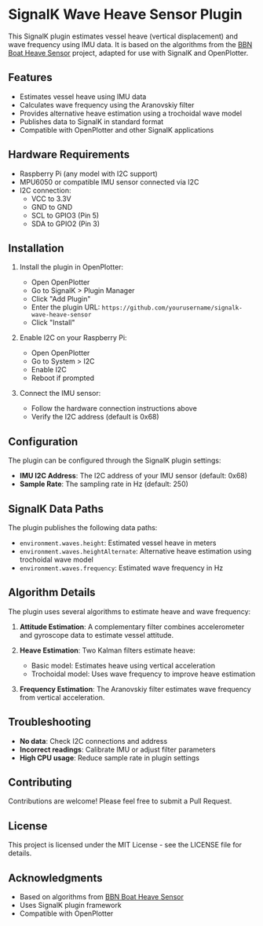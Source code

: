 # SignalK Wave Heave Sensor Plugin

This SignalK plugin estimates vessel heave (vertical displacement) and wave frequency using IMU data. It is based on the algorithms from the [BBN Boat Heave Sensor](https://github.com/bareboat-necessities/bbn-wave-period-esp32) project, adapted for use with SignalK and OpenPlotter.

## Features

- Estimates vessel heave using IMU data
- Calculates wave frequency using the Aranovskiy filter
- Provides alternative heave estimation using a trochoidal wave model
- Publishes data to SignalK in standard format
- Compatible with OpenPlotter and other SignalK applications

## Hardware Requirements

- Raspberry Pi (any model with I2C support)
- MPU6050 or compatible IMU sensor connected via I2C
- I2C connection:
  - VCC to 3.3V
  - GND to GND
  - SCL to GPIO3 (Pin 5)
  - SDA to GPIO2 (Pin 3)

## Installation

1. Install the plugin in OpenPlotter:
   - Open OpenPlotter
   - Go to SignalK > Plugin Manager
   - Click "Add Plugin"
   - Enter the plugin URL: `https://github.com/yourusername/signalk-wave-heave-sensor`
   - Click "Install"

2. Enable I2C on your Raspberry Pi:
   - Open OpenPlotter
   - Go to System > I2C
   - Enable I2C
   - Reboot if prompted

3. Connect the IMU sensor:
   - Follow the hardware connection instructions above
   - Verify the I2C address (default is 0x68)

## Configuration

The plugin can be configured through the SignalK plugin settings:

- **IMU I2C Address**: The I2C address of your IMU sensor (default: 0x68)
- **Sample Rate**: The sampling rate in Hz (default: 250)

## SignalK Data Paths

The plugin publishes the following data paths:

- `environment.waves.height`: Estimated vessel heave in meters
- `environment.waves.heightAlternate`: Alternative heave estimation using trochoidal wave model
- `environment.waves.frequency`: Estimated wave frequency in Hz

## Algorithm Details

The plugin uses several algorithms to estimate heave and wave frequency:

1. **Attitude Estimation**: A complementary filter combines accelerometer and gyroscope data to estimate vessel attitude.

2. **Heave Estimation**: Two Kalman filters estimate heave:
   - Basic model: Estimates heave using vertical acceleration
   - Trochoidal model: Uses wave frequency to improve heave estimation

3. **Frequency Estimation**: The Aranovskiy filter estimates wave frequency from vertical acceleration.

## Troubleshooting

- **No data**: Check I2C connections and address
- **Incorrect readings**: Calibrate IMU or adjust filter parameters
- **High CPU usage**: Reduce sample rate in plugin settings

## Contributing

Contributions are welcome! Please feel free to submit a Pull Request.

## License

This project is licensed under the MIT License - see the LICENSE file for details.

## Acknowledgments

- Based on algorithms from [BBN Boat Heave Sensor](https://github.com/bareboat-necessities/bbn-wave-period-esp32)
- Uses SignalK plugin framework
- Compatible with OpenPlotter 
